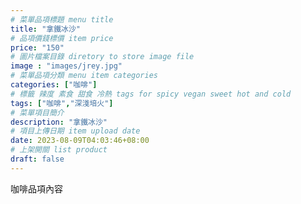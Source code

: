 ```yaml
---
# 菜單品項標題 menu title 
title: "拿鐵冰沙"
# 品項價錢標價 item price 
price: "150" 
# 圖片檔案目錄 diretory to store image file
image : "images/jrey.jpg"
# 菜單品項分類 menu item categories 
categories: ["咖啡"]
# 標籤 辣度 素食 甜食 冷熱 tags for spicy vegan sweet hot and cold 
tags: ["咖啡","深淺培火"]
# 菜單項目簡介 
description: "拿鐵冰沙"
# 項目上傳日期 item upload date 
date: 2023-08-09T04:03:46+08:00
# 上架開關 list product 
draft: false
---
```


咖啡品項內容